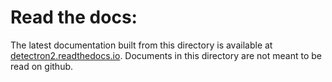 # Read the docs:

The latest documentation built from this directory is available at [detectron2.readthedocs.io](https://detectron2.readthedocs.io/).
Documents in this directory are not meant to be read on github.

